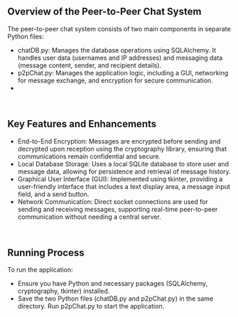 ## Overview of the Peer-to-Peer Chat System

The peer-to-peer chat system consists of two main components in separate Python files:
 - chatDB.py: Manages the database operations using SQLAlchemy. It handles user data (usernames and IP addresses) and messaging data (message content, sender, and recipient details).
 - p2pChat.py: Manages the application logic, including a GUI, networking for message exchange, and encryption for secure communication.
 - 
<br>

## Key Features and Enhancements

 - End-to-End Encryption: Messages are encrypted before sending and decrypted upon reception using the cryptography library, ensuring that communications remain confidential and secure.
 - Local Database Storage: Uses a local SQLite database to store user and message data, allowing for persistence and retrieval of message history.
 - Graphical User Interface (GUI): Implemented using tkinter, providing a user-friendly interface that includes a text display area, a message input field, and a send button.
 - Network Communication: Direct socket connections are used for sending and receiving messages, supporting real-time peer-to-peer communication without needing a central server.
<br>

## Running Process

To run the application:
 - Ensure you have Python and necessary packages (SQLAlchemy, cryptography, tkinter) installed.
 - Save the two Python files (chatDB.py and p2pChat.py) in the same directory. Run p2pChat.py to start the application.
